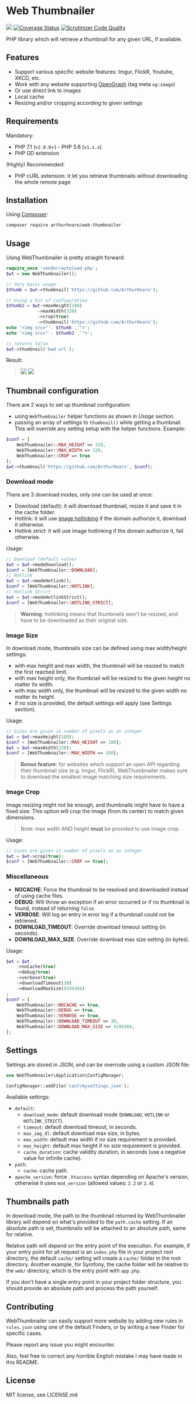 # Web Thumbnailer

![](https://travis-ci.org/ArthurHoaro/web-thumbnailer.svg?branch=master)
[![Coverage Status](https://coveralls.io/repos/github/ArthurHoaro/web-thumbnailer/badge.svg?branch=master)](https://coveralls.io/github/ArthurHoaro/web-thumbnailer?branch=master)
[![Scrutinizer Code Quality](https://scrutinizer-ci.com/g/ArthurHoaro/web-thumbnailer/badges/quality-score.png?b=master)](https://scrutinizer-ci.com/g/ArthurHoaro/web-thumbnailer/?branch=master)

PHP library which will retrieve a thumbnail for any given URL, if available.

## Features

  - Support various specific website features: Imgur, FlickR, Youtube, XKCD, etc.
  - Work with any website supporting [OpenGraph](http://ogp.me/) (tag meta `og:image`)
  - Or use direct link to images
  - Local cache
  - Resizing and/or cropping according to given settings
  
## Requirements

Mandatory:

  - PHP 7.1 (`v2.0.0`+) - PHP 5.6 (`v1.x.x`)
  - PHP GD extension
  
(Highly) Recommended:

  - PHP cURL extension: it let you retrieve thumbnails without downloading the whole remote page
  
## Installation

Using [Composer](https://getcomposer.org/):

```bash
composer require arthurhoaro/web-thumbnailer
```
  
## Usage

Using WebThumbnailer is pretty straight forward:

```php
require_once 'vendor/autoload.php';
$wt = new WebThumbnailer();

// Very basic usage
$thumb = $wt->thumbnail('https://github.com/ArthurHoaro');

// Using a bit of configuration
$thumb2 = $wt->maxHeight(180)
            ->maxWidth(320)
            ->crop(true)
            ->thumbnail('https://github.com/ArthurHoaro');
echo '<img src="'. $thumb .'">';
echo '<img src="'. $thumb2 .'">';

// returns false
$wt->thumbnail('bad url');
```

Result:

> ![](https://cloud.githubusercontent.com/assets/1962678/19929568/37f6b796-a104-11e6-85fc-b039eb64bd97.png)
> ![](https://cloud.githubusercontent.com/assets/1962678/19929823/a26fde9e-a105-11e6-915c-ce0db1ffe6b0.png)

## Thumbnail configuration

There are 2 ways to set up thumbnail configuration:

  * using `WebThumbnailer` helper functions as shown in *Usage* section.
  * passing an array of settings to `thumbnail()` while getting a thumbnail.
  This will override any setting setup with the helper functions.
  Example:

```php
$conf = [
    WebThumbnailer::MAX_HEIGHT => 320,
    WebThumbnailer::MAX_WIDTH => 320,
    WebThumbnailer::CROP => true
];
$wt->thumbnail('https://github.com/ArthurHoaro', $conf);
```

### Download mode

There are 3 download modes, only one can be used at once:

  * Download (default): it will download thumbnail, resize it and save it in the cache folder.
  * Hotlink: it will use [image hotlinking](https://en.wikipedia.org/wiki/Inline_linking) if the domain authorize it, download it otherwise.
  * Hotlink strict: it will use image hotlinking if the domain authorize it, fail otherwise.
  
Usage:

```php
// Download (default value)
$wt = $wt->modeDownload();
$conf = [WebThumbnailer::DOWNLOAD];
// Hotlink
$wt = $wt->modeHotlink();
$conf = [WebThumbnailer::HOTLINK];
// Hotlink Strict
$wt = $wt->modeHotlinkStrict();
$conf = [WebThumbnailer::HOTLINK_STRICT];
```
   
> **Warning**: hotlinking means that thumbnails won't be resized, and have to be downloaded as their original size.

### Image Size

In download mode, thumbnails size can be defined using max width/height settings:

  * with max height and max width, the thumbnail will be resized to match the first reached limit.
  * with max height only, the thumbnail will be resized to the given height no matter its width.
  * with max width only, the thumbnail will be resized to the given width no matter its height.
  * if no size is provided, the default settings will apply (see Settings section).
   
Usage:

```php
// Sizes are given in number of pixels as an integer
$wt = $wt->maxHeight(180);
$conf = [WebThumbnailer::MAX_HEIGHT => 180];
$wt = $wt->maxWidth(320);
$conf = [WebThumbnailer::MAX_WIDTH => 180];
```
  
> **Bonus feature**: for websites which support an open API regarding their thumbnail size (e.g. Imgur, FlickR),
  WebThumbnailer makes sure to download the smallest image matching size requirements.
  
### Image Crop

Image resizing might not be enough, and thumbnails might have to have a fixed size. 
This option will crop the image (from its center) to match given dimensions.
 
> Note: max width AND height **must** be provided to use image crop.

Usage:

```php
// Sizes are given in number of pixels as an integer
$wt = $wt->crop(true);
$conf = [WebThumbnailer::CROP => true];
```
  
### Miscellaneous

  * **NOCACHE**: Force the thumbnail to be resolved and downloaded instead of using cache files.
  * **DEBUG**: Will throw an exception if an error occurred or if no thumbnail is found, instead of returning `false`.
  * **VERBOSE**: Will log an entry in error log if a thumbnail could not be retrieved.
  * **DOWNLOAD_TIMEOUT**: Override download timeout setting (in seconds).
  * **DOWNLOAD_MAX_SIZE**: Override download max size setting (in bytes).
  
Usage:

```php
$wt = $wt
    ->noCache(true)
    ->debug(true)
    ->verbose(true)
    ->downloadTimeout(30)
    ->downloadMaxSize(4194304)
;
$conf = [
    WebThumbnailer::NOCACHE => true,
    WebThumbnailer::DEBUG => true,
    WebThumbnailer::VERBOSE => true,
    WebThumbnailer::DOWNLOAD_TIMEOUT => 30,
    WebThumbnailer::DOWNLOAD_MAX_SIZE => 4194304,
];
```

## Settings

Settings are stored in JSON, and can be overrode using a custom JSON file:

```php
use WebThumbnailer\Application\ConfigManager;

ConfigManager::addFile('conf/mysettings.json');
```

Available settings:

  * `default`:
    * `download_mode`: default download mode (`DOWNLOAD`, `HOTLINK` or `HOTLINK_STRICT`).
    * `timeout`: default download timeout, in seconds.
    * `max_img_dl`: default download max size, in bytes.
    * `max_width`: default max width if no size requirement is provided.
    * `max_height`: default max height if no size requirement is provided.
    * `cache_duration`: cache validity duration, in seconds (use a negative value for infinite cache).
  * `path`:
    * `cache`: cache path.
  * `apache_version`: force `.htaccess` syntax depending on Apache's version, otherwise it uses `mod_version`
  (allowed values: `2.2` or `2.4`).
    
## Thumbnails path

In download mode, the path to the thumbnail returned by WebThumbnailer library will depend on what's provided 
to the `path.cache` setting. If an absolute path is set, thumbnails will be attached to an absolute path,
same for relative.

Relative path will depend on the entry point of the execution. For example, if your entry point for all request
is an `index.php` file in your project root directory, the default `cache/` setting will create a `cache/` folder
in the root directory. Another example, for Symfony, the cache folder will be relative to the `web/` directory, 
which is the entry point with `app.php`.

If you don't have a single entry point in your project folder structure, you should provide an absolute path
and process the path yourself.
    
## Contributing

WebThumbnailer can easily support more website by adding new rules in `rules.json` using one of the default Finders,
or by writing a new Finder for specific cases.

Please report any issue you might encounter.

Also, feel free to correct any horrible English mistake I may have made in this README.

## License

MIT license, see LICENSE.md
